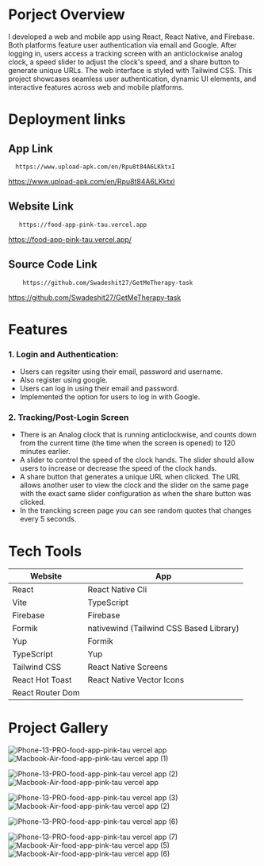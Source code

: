 # Porject Overview
I developed a web and mobile app using React, React Native, and Firebase. Both platforms feature user authentication via email and Google. After logging in, users access a tracking screen with an anticlockwise analog clock, a speed slider to adjust the clock's speed, and a share button to generate unique URLs. The web interface is styled with Tailwind CSS. This project showcases seamless user authentication, dynamic UI elements, and interactive features across web and mobile platforms.

# Deployment links

## App Link

```
  https://www.upload-apk.com/en/Rpu8t84A6LKktxI

```
https://www.upload-apk.com/en/Rpu8t84A6LKktxI

## Website Link

```
   https://food-app-pink-tau.vercel.app

```
https://food-app-pink-tau.vercel.app/

## Source Code Link

```
    https://github.com/Swadeshit27/GetMeTherapy-task

```
https://github.com/Swadeshit27/GetMeTherapy-task

# Features

<h3> 1. Login and Authentication: </h3>
<ul>
  <li>
    Users can regsiter using their email, password and username.
  </li>
  <li>
    Also register using google.
  </li>
  <li>
    Users can log in using their email and password.
  </li>
  <li>
   Implemented the option for users to log in with Google.
  </li>
</ul>


<h3> 2. Tracking/Post-Login Screen </h3>
<ul>
  <li>
   There is an Analog clock that is running anticlockwise, and counts down from the current time (the time when the screen is opened) to 120 minutes earlier.
  </li>
  <li>
   A slider to control the speed of the clock hands. The slider should allow users to increase or decrease the speed of the clock hands.
  </li>
  <li>
   A share button that generates a unique URL when clicked. The URL allows another user to view the clock and the slider on the same page with the exact same slider configuration as when the share button was clicked.
  </li>
  <li>
    In the trancking screen page you can see random quotes that changes every 5 seconds. 
  </li>
</ul>     

# Tech Tools

| Website    | App |
| -------- | ------- |
| React  |  React Native Cli    |
| Vite |  TypeScript     |
| Firebase    | Firebase    |
| Formik    | nativewind (Tailwind CSS Based Library)    |
| Yup    | Formik    |
| TypeScript    | Yup    |
| Tailwind CSS    | React Native Screens   |
| React Hot Toast    | React Native Vector Icons    |
| React Router Dom   |     |

# Project Gallery 

![iPhone-13-PRO-food-app-pink-tau vercel app](https://github.com/user-attachments/assets/18986473-1d99-4ebb-9ee8-aa184adf6f8c) 
![Macbook-Air-food-app-pink-tau vercel app (1)](https://github.com/user-attachments/assets/b817177e-07fd-4492-89b7-02c2327c2b2b)

![iPhone-13-PRO-food-app-pink-tau vercel app (2)](https://github.com/user-attachments/assets/7f422130-c3f6-4653-b9ce-bde9bd93f97d)
![Macbook-Air-food-app-pink-tau vercel app](https://github.com/user-attachments/assets/d8abe7f0-7a2f-444e-b7c2-9ec05d787e0a)

![iPhone-13-PRO-food-app-pink-tau vercel app (3)](https://github.com/user-attachments/assets/99041c49-7c8f-4125-aaaf-876883bf1f1a)
![Macbook-Air-food-app-pink-tau vercel app (2)](https://github.com/user-attachments/assets/af61d3d7-808f-4548-a403-86d96cd0cbde)

![iPhone-13-PRO-food-app-pink-tau vercel app (6)](https://github.com/user-attachments/assets/c9e0d872-d3b5-4ac5-96c1-d8e58cea0162)

![iPhone-13-PRO-food-app-pink-tau vercel app (7)](https://github.com/user-attachments/assets/b7cb0c67-eeb7-4afa-9c19-90620209af21)
![Macbook-Air-food-app-pink-tau vercel app (5)](https://github.com/user-attachments/assets/9ed80f3c-d567-4d63-ae0a-57e12f89d142)
![Macbook-Air-food-app-pink-tau vercel app (6)](https://github.com/user-attachments/assets/e65fcbd4-04c5-432f-9e3d-0927994cac6c)

